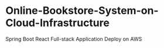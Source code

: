 # Online-Bookstore-System-on-Cloud-Infrastructure
Spring Boot React Full-stack Application Deploy on AWS
